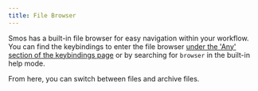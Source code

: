 ```yaml
---
title: File Browser
---
```


Smos has a built-in file browser for easy navigation within your workflow.
You can find the keybindings to enter the file browser [under the 'Any' section of the keybindings page](/smos/keybindings#Any) or by searching for `browser` in the built-in help mode.

From here, you can switch between files and archive files.

<asciinema-player
  src="/casts/browser.cast"
  rows="25"
  cols="80"
  autoplay="true"
  preloop="true"
  loop="true">
  </asciinema-player>

